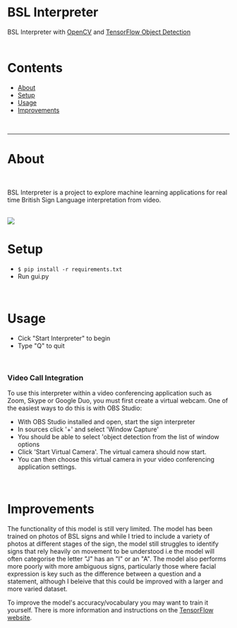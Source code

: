 # BSL Interpreter

BSL Interpreter with [OpenCV](https://opencv.org/) and [TensorFlow Object Detection](https://github.com/tensorflow/models/blob/master/research/object_detection/README.md)
<br />
<br />
# Contents
* [About](#about)
* [Setup](#setup)
* [Usage](#usage)
* [Improvements](#improvements)
<br />

* * *

# About

<br />

BSL Interpreter is a project to explore machine learning applications for real time British Sign Language interpretation from video.

<br />
<img src="/images/demo.gif">

<br />

# Setup
* `$ pip install -r requirements.txt`
* Run gui.py


<br />

# Usage
* Cick "Start Interpreter" to begin
* Type "Q" to quit

<br />

### Video Call Integration
To use this interpreter within a video conferencing application such as Zoom, Skype or Google Duo, you must first create a virtual webcam.
One of the easiest ways to do this is with OBS Studio:
* With OBS Studio installed and open, start the sign interpreter
* In sources click '+' and select 'Window Capture'
* You should be able to select 'object detection from the list of window options
* Click 'Start Virtual Camera'. The virtual camera should now start.
* You can then choose this virtual camera in your video conferencing application settings.

<br />

# Improvements
The functionality of this model is still very limited. The model has been trained on photos of BSL signs and while I tried to include a variety of photos at 
different stages of the sign, the model still struggles to identify signs that rely heavily on movement to be understood i.e the model will often categorise 
the letter "J" has an "I" or an "A". The model also performs more poorly with more ambiguous signs, particularly those where facial expression is key such as
the difference between a question and a statement, although I beleive that this could be improved with a larger and more varied dataset.

To improve the model's accuracy/vocabulary you may want to train it yourself. There is more information and instructions on the [TensorFlow website](https://tensorflow-object-detection-api-tutorial.readthedocs.io/). 
